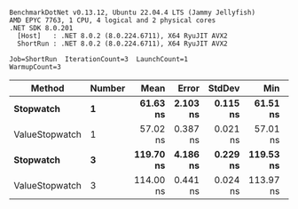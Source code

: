 ```

BenchmarkDotNet v0.13.12, Ubuntu 22.04.4 LTS (Jammy Jellyfish)
AMD EPYC 7763, 1 CPU, 4 logical and 2 physical cores
.NET SDK 8.0.201
  [Host]   : .NET 8.0.2 (8.0.224.6711), X64 RyuJIT AVX2
  ShortRun : .NET 8.0.2 (8.0.224.6711), X64 RyuJIT AVX2

Job=ShortRun  IterationCount=3  LaunchCount=1  
WarmupCount=3  

```
| Method         | Number | Mean      | Error    | StdDev   | Min       | Max       | Gen0   | Allocated |
|--------------- |------- |----------:|---------:|---------:|----------:|----------:|-------:|----------:|
| **Stopwatch**      | **1**      |  **61.63 ns** | **2.103 ns** | **0.115 ns** |  **61.51 ns** |  **61.73 ns** | **0.0005** |      **40 B** |
| ValueStopwatch | 1      |  57.02 ns | 0.387 ns | 0.021 ns |  57.01 ns |  57.04 ns |      - |         - |
| **Stopwatch**      | **3**      | **119.70 ns** | **4.186 ns** | **0.229 ns** | **119.53 ns** | **119.96 ns** | **0.0005** |      **40 B** |
| ValueStopwatch | 3      | 114.00 ns | 0.441 ns | 0.024 ns | 113.97 ns | 114.02 ns |      - |         - |
